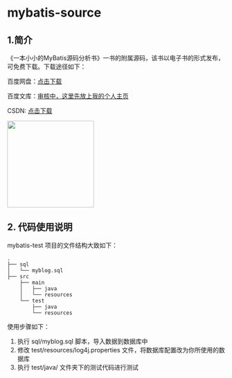 # mybatis-source

## 1.简介

《一本小小的MyBatis源码分析书》一书的附属源码，该书以电子书的形式发布，可免费下载。下载途径如下：

百度网盘：[点击下载](https://pan.baidu.com/s/1d0JTkab0gHOApXrMUbHGuQ)

百度文库：[审核中，这里先放上我的个人主页](https://wenku.baidu.com/u/coolblog_xyz)

CSDN: [点击下载](https://download.csdn.net/download/weixin_43179483/10658977)

<img src="http://blog-pictures.oss-cn-shanghai.aliyuncs.com/shuji.png" width="200px"/>



## 2. 代码使用说明

mybatis-test 项目的文件结构大致如下：

```
.
├── sql
│   └── myblog.sql
├── src
    ├── main
    │   ├── java    
    │   └── resources
    └── test
        ├── java
        └── resources
```

使用步骤如下：

1. 执行 sql/myblog.sql 脚本，导入数据到数据库中
2. 修改 test/resources/log4j.properties 文件，将数据库配置改为你所使用的数据库
3. 执行 test/java/ 文件夹下的测试代码进行测试

